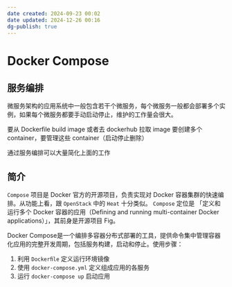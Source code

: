 ```yaml
---
date created: 2024-09-23 00:02
date updated: 2024-12-26 00:16
dg-publish: true
---
```


# Docker Compose

## 服务编排

微服务架构的应用系统中一般包含若干个微服务，每个微服务一般都会部署多个实例，如果每个微服务都要手动启动停止，维护的工作量会很大。

要从 Dockerﬁle build image 或者去 dockerhub 拉取 image 要创建多个 container，要管理这些 container（启动停止删除）

通过服务编排可以大量简化上面的工作

## 简介

`Compose` 项目是 Docker 官方的开源项目，负责实现对 Docker 容器集群的快速编排。从功能上看，跟 `OpenStack` 中的 `Heat` 十分类似。
`Compose` 定位是 「定义和运行多个 Docker 容器的应用（Defining and running multi-container Docker applications）」，其前身是开源项目 Fig。

Docker Compose是一个编排多容器分布式部署的工具，提供命令集中管理容器化应用的完整开发周期，包括服务构建，启动和停止。使用步骤：

1. 利用 `Dockerﬁle` 定义运行环境镜像
2. 使用 `docker-compose.yml` 定义组成应用的各服务
3. 运行 `docker-compose up` 启动应用
